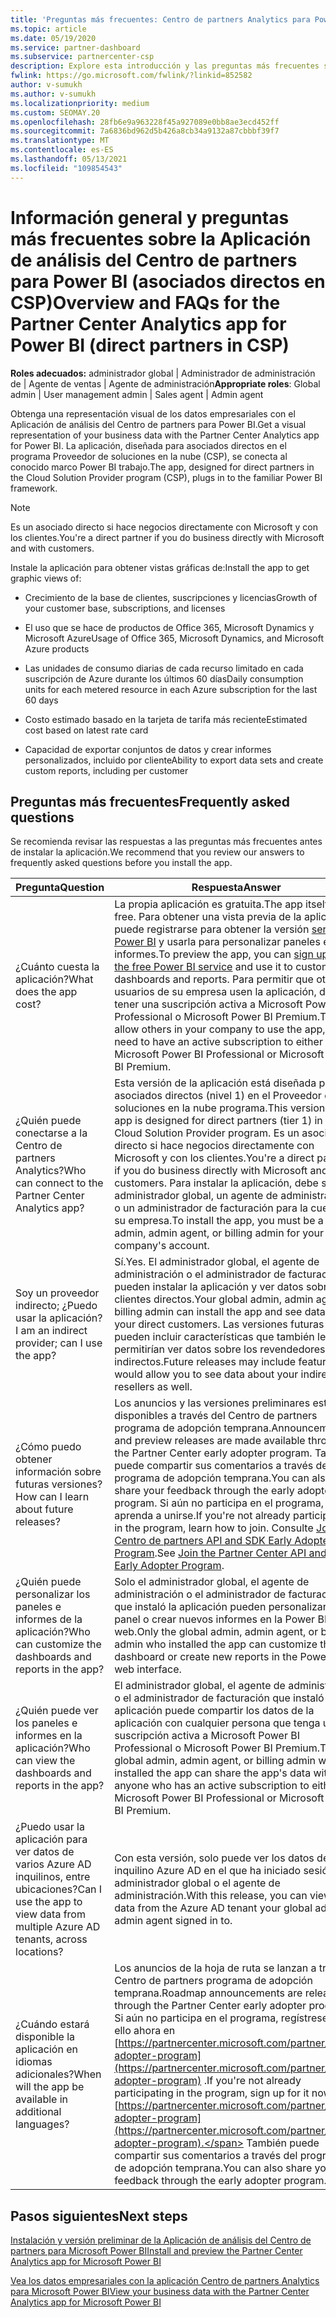 ```yaml
---
title: 'Preguntas más frecuentes: Centro de partners Analytics para Power BI'
ms.topic: article
ms.date: 05/19/2020
ms.service: partner-dashboard
ms.subservice: partnercenter-csp
description: Explore esta introducción y las preguntas más frecuentes sobre el Aplicación de análisis del Centro de partners para Power BI.
fwlink: https://go.microsoft.com/fwlink/?linkid=852582
author: v-sumukh
ms.author: v-sumukh
ms.localizationpriority: medium
ms.custom: SEOMAY.20
ms.openlocfilehash: 28fb6e9a963228f45a927089e0bb8ae3ecd452ff
ms.sourcegitcommit: 7a6836bd962d5b426a8cb34a9132a87cbbbf39f7
ms.translationtype: MT
ms.contentlocale: es-ES
ms.lasthandoff: 05/13/2021
ms.locfileid: "109854543"
---
```

# <a name="overview-and-faqs-for-the-partner-center-analytics-app-for-power-bi-direct-partners-in-csp"></a><span data-ttu-id="401c0-103">Información general y preguntas más frecuentes sobre la Aplicación de análisis del Centro de partners para Power BI (asociados directos en CSP)</span><span class="sxs-lookup"><span data-stu-id="401c0-103">Overview and FAQs for the Partner Center Analytics app for Power BI (direct partners in CSP)</span></span>



<span data-ttu-id="401c0-104">**Roles adecuados:** administrador global | Administrador de administración de | Agente de ventas | Agente de administración</span><span class="sxs-lookup"><span data-stu-id="401c0-104">**Appropriate roles**: Global admin | User management admin | Sales agent | Admin agent</span></span>

<span data-ttu-id="401c0-105">Obtenga una representación visual de los datos empresariales con el Aplicación de análisis del Centro de partners para Power BI.</span><span class="sxs-lookup"><span data-stu-id="401c0-105">Get a visual representation of your business data with the Partner Center Analytics app for Power BI.</span></span> <span data-ttu-id="401c0-106">La aplicación, diseñada para asociados directos en el programa Proveedor de soluciones en la nube (CSP), se conecta al conocido marco Power BI trabajo.</span><span class="sxs-lookup"><span data-stu-id="401c0-106">The app, designed for direct partners in the Cloud Solution Provider program (CSP), plugs in to the familiar Power BI framework.</span></span>

> [!NOTE]  
> <span data-ttu-id="401c0-107">Es un asociado directo si hace negocios directamente con Microsoft y con los clientes.</span><span class="sxs-lookup"><span data-stu-id="401c0-107">You're a direct partner if you do business directly with Microsoft and with customers.</span></span>

<span data-ttu-id="401c0-108">Instale la aplicación para obtener vistas gráficas de:</span><span class="sxs-lookup"><span data-stu-id="401c0-108">Install the app to get graphic views of:</span></span>

- <span data-ttu-id="401c0-109">Crecimiento de la base de clientes, suscripciones y licencias</span><span class="sxs-lookup"><span data-stu-id="401c0-109">Growth of your customer base, subscriptions, and licenses</span></span>

- <span data-ttu-id="401c0-110">El uso que se hace de productos de Office 365, Microsoft Dynamics y Microsoft Azure</span><span class="sxs-lookup"><span data-stu-id="401c0-110">Usage of Office 365, Microsoft Dynamics, and Microsoft Azure products</span></span>

- <span data-ttu-id="401c0-111">Las unidades de consumo diarias de cada recurso limitado en cada suscripción de Azure durante los últimos 60 días</span><span class="sxs-lookup"><span data-stu-id="401c0-111">Daily consumption units for each metered resource in each Azure subscription for the last 60 days</span></span>

- <span data-ttu-id="401c0-112">Costo estimado basado en la tarjeta de tarifa más reciente</span><span class="sxs-lookup"><span data-stu-id="401c0-112">Estimated cost based on latest rate card</span></span>

- <span data-ttu-id="401c0-113">Capacidad de exportar conjuntos de datos y crear informes personalizados, incluido por cliente</span><span class="sxs-lookup"><span data-stu-id="401c0-113">Ability to export data sets and create custom reports, including per customer</span></span>

## <a name="frequently-asked-questions"></a><span data-ttu-id="401c0-114">Preguntas más frecuentes</span><span class="sxs-lookup"><span data-stu-id="401c0-114">Frequently asked questions</span></span>

<span data-ttu-id="401c0-115">Se recomienda revisar las respuestas a las preguntas más frecuentes antes de instalar la aplicación.</span><span class="sxs-lookup"><span data-stu-id="401c0-115">We recommend that you review our answers to frequently asked questions before you install the app.</span></span>

| <span data-ttu-id="401c0-116">**Pregunta**</span><span class="sxs-lookup"><span data-stu-id="401c0-116">**Question**</span></span> | <span data-ttu-id="401c0-117">**Respuesta**</span><span class="sxs-lookup"><span data-stu-id="401c0-117">**Answer**</span></span> |
| --- | ---------- |
| <span data-ttu-id="401c0-118">¿Cuánto cuesta la aplicación?</span><span class="sxs-lookup"><span data-stu-id="401c0-118">What does the app cost?</span></span> | <span data-ttu-id="401c0-119">La propia aplicación es gratuita.</span><span class="sxs-lookup"><span data-stu-id="401c0-119">The app itself is free.</span></span> <span data-ttu-id="401c0-120">Para obtener una vista previa de la aplicación, puede registrarse para obtener la versión [servicio Power BI](https://go.microsoft.com/fwlink/p/?linkid=845347) y usarla para personalizar paneles e informes.</span><span class="sxs-lookup"><span data-stu-id="401c0-120">To preview the app, you can [sign up for the free Power BI service](https://go.microsoft.com/fwlink/p/?linkid=845347) and use it to customize dashboards and reports.</span></span> <span data-ttu-id="401c0-121">Para permitir que otros usuarios de su empresa usen la aplicación, debe tener una suscripción activa a Microsoft Power BI Professional o Microsoft Power BI Premium.</span><span class="sxs-lookup"><span data-stu-id="401c0-121">To allow others in your company to use the app, you need to have an active subscription to either Microsoft Power BI Professional or Microsoft Power BI Premium.</span></span> |
| <span data-ttu-id="401c0-122">¿Quién puede conectarse a la Centro de partners Analytics?</span><span class="sxs-lookup"><span data-stu-id="401c0-122">Who can connect to the Partner Center Analytics app?</span></span> | <span data-ttu-id="401c0-123">Esta versión de la aplicación está diseñada para asociados directos (nivel 1) en el Proveedor de soluciones en la nube programa.</span><span class="sxs-lookup"><span data-stu-id="401c0-123">This version of the app is designed for direct partners (tier 1) in the Cloud Solution Provider program.</span></span> <span data-ttu-id="401c0-124">Es un asociado directo si hace negocios directamente con Microsoft y con los clientes.</span><span class="sxs-lookup"><span data-stu-id="401c0-124">You're a direct partner if you do business directly with Microsoft and with customers.</span></span> <span data-ttu-id="401c0-125">Para instalar la aplicación, debe ser un administrador global, un agente de administración o un administrador de facturación para la cuenta de su empresa.</span><span class="sxs-lookup"><span data-stu-id="401c0-125">To install the app, you must be a global admin, admin agent, or billing admin for your company's account.</span></span> |
| <span data-ttu-id="401c0-126">Soy un proveedor indirecto; ¿Puedo usar la aplicación?</span><span class="sxs-lookup"><span data-stu-id="401c0-126">I am an indirect provider; can I use the app?</span></span> | <span data-ttu-id="401c0-127">Sí.</span><span class="sxs-lookup"><span data-stu-id="401c0-127">Yes.</span></span> <span data-ttu-id="401c0-128">El administrador global, el agente de administración o el administrador de facturación pueden instalar la aplicación y ver datos sobre los clientes directos.</span><span class="sxs-lookup"><span data-stu-id="401c0-128">Your global admin, admin agent, or billing admin can install the app and see data about your direct customers.</span></span> <span data-ttu-id="401c0-129">Las versiones futuras pueden incluir características que también le permitirían ver datos sobre los revendedores indirectos.</span><span class="sxs-lookup"><span data-stu-id="401c0-129">Future releases may include features that would allow you to see data about your indirect resellers as well.</span></span> |
| <span data-ttu-id="401c0-130">¿Cómo puedo obtener información sobre futuras versiones?</span><span class="sxs-lookup"><span data-stu-id="401c0-130">How can I learn about future releases?</span></span> | <span data-ttu-id="401c0-131">Los anuncios y las versiones preliminares están disponibles a través del Centro de partners programa de adopción temprana.</span><span class="sxs-lookup"><span data-stu-id="401c0-131">Announcements and preview releases are made available through the Partner Center early adopter program.</span></span> <span data-ttu-id="401c0-132">También puede compartir sus comentarios a través del programa de adopción temprana.</span><span class="sxs-lookup"><span data-stu-id="401c0-132">You can also share your feedback through the early adopter program.</span></span> <span data-ttu-id="401c0-133">Si aún no participa en el programa, aprenda a unirse.</span><span class="sxs-lookup"><span data-stu-id="401c0-133">If you're not already participating in the program, learn how to join.</span></span> <span data-ttu-id="401c0-134">Consulte [Join the Centro de partners API and SDK Early Adopter Program](/partner-center/develop/early-adopter-program).</span><span class="sxs-lookup"><span data-stu-id="401c0-134">See [Join the Partner Center API and SDK Early Adopter Program](/partner-center/develop/early-adopter-program).</span></span>  |
| <span data-ttu-id="401c0-135">¿Quién puede personalizar los paneles e informes de la aplicación?</span><span class="sxs-lookup"><span data-stu-id="401c0-135">Who can customize the dashboards and reports in the app?</span></span> | <span data-ttu-id="401c0-136">Solo el administrador global, el agente de administración o el administrador de facturación que instaló la aplicación pueden personalizar el panel o crear nuevos informes en la Power BI web.</span><span class="sxs-lookup"><span data-stu-id="401c0-136">Only the global admin, admin agent, or billing admin who installed the app can customize the dashboard or create new reports in the Power BI web interface.</span></span> |
| <span data-ttu-id="401c0-137">¿Quién puede ver los paneles e informes en la aplicación?</span><span class="sxs-lookup"><span data-stu-id="401c0-137">Who can view the dashboards and reports in the app?</span></span> | <span data-ttu-id="401c0-138">El administrador global, el agente de administración o el administrador de facturación que instaló la aplicación puede compartir los datos de la aplicación con cualquier persona que tenga una suscripción activa a Microsoft Power BI Professional o Microsoft Power BI Premium.</span><span class="sxs-lookup"><span data-stu-id="401c0-138">The global admin, admin agent, or billing admin who installed the app can share the app's data with anyone who has an active subscription to either Microsoft Power BI Professional or Microsoft Power BI Premium.</span></span> |
| <span data-ttu-id="401c0-139">¿Puedo usar la aplicación para ver datos de varios Azure AD inquilinos, entre ubicaciones?</span><span class="sxs-lookup"><span data-stu-id="401c0-139">Can I use the app to view data from multiple Azure AD tenants, across locations?</span></span> | <span data-ttu-id="401c0-140">Con esta versión, solo puede ver los datos del inquilino Azure AD en el que ha iniciado sesión el administrador global o el agente de administración.</span><span class="sxs-lookup"><span data-stu-id="401c0-140">With this release, you can view only data from the Azure AD tenant your global admin or admin agent signed in to.</span></span> | 
| <span data-ttu-id="401c0-141">¿Cuándo estará disponible la aplicación en idiomas adicionales?</span><span class="sxs-lookup"><span data-stu-id="401c0-141">When will the app be available in additional languages?</span></span> | <span data-ttu-id="401c0-142">Los anuncios de la hoja de ruta se lanzan a través Centro de partners programa de adopción temprana.</span><span class="sxs-lookup"><span data-stu-id="401c0-142">Roadmap announcements are released through the Partner Center early adopter program.</span></span> <span data-ttu-id="401c0-143">Si aún no participa en el programa, regístrese para ello ahora en [https://partnercenter.microsoft.com/partner/early-adopter-program](https://partnercenter.microsoft.com/partner/early-adopter-program) .</span><span class="sxs-lookup"><span data-stu-id="401c0-143">If you're not already participating in the program, sign up for it now at [https://partnercenter.microsoft.com/partner/early-adopter-program](https://partnercenter.microsoft.com/partner/early-adopter-program).</span></span> <span data-ttu-id="401c0-144">También puede compartir sus comentarios a través del programa de adopción temprana.</span><span class="sxs-lookup"><span data-stu-id="401c0-144">You can also share your feedback through the early adopter program.</span></span> | 



## <a name="next-steps"></a><span data-ttu-id="401c0-145">Pasos siguientes</span><span class="sxs-lookup"><span data-stu-id="401c0-145">Next steps</span></span>

[<span data-ttu-id="401c0-146">Instalación y versión preliminar de la Aplicación de análisis del Centro de partners para Microsoft Power BI</span><span class="sxs-lookup"><span data-stu-id="401c0-146">Install and preview the Partner Center Analytics app for Microsoft Power BI</span></span>](power-bi-app-for-direct-partners-install.md)

[<span data-ttu-id="401c0-147">Vea los datos empresariales con la aplicación Centro de partners Analytics para Microsoft Power BI</span><span class="sxs-lookup"><span data-stu-id="401c0-147">View your business data with the Partner Center Analytics app for Microsoft Power BI</span></span>](power-bi-app-for-direct-partners-use.md)